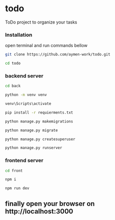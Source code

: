 # todo
ToDo project to organize your tasks

### Installation 
open terminal and run commands bellow
```bash
git clone https://github.com/aymen-work/todo.git
```
```bash
cd todo
```
### backend server
```bash
cd back
```
```bash
python -m venv venv
```
```bash
venv\Scripts\activate
```
```bash
pip install -r requierments.txt
```
```bash
python manage.py makemigrations
```
```bash
python manage.py migrate
```
```bash
python manage.py createsuperuser
```
```bash
python manage.py runserver
```

### frontend server
```bash
cd front
```
```bash
npm i
```
```bash
npm run dev
```

## finally open your browser on http://localhost:3000

